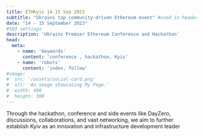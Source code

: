 ```yaml
---
title: ETHKyiv 14-15 Sep 2023
subtitle: "Ukrains top community-driven Ethereum event" #used in header subtitle
date: "14 - 15 September 2023"
#SEO settings
description: 'Ukrains Premier Ethereum Conference and Hackathon'
head:
  meta:
    - name: 'keywords'
      content: 'conference , hackathon, Kyiv'
    - name: 'robots'
      content: 'index, follow'
#image:
#  src: '/assets/social-card.png'
#  alt: 'An image showcasing My Page.'
#  width: 400
#  height: 300
---
```

Through the hackathon, conference and side events like DayZero, discussions, collaborations, and vast networking, we aim to further establish Kyiv as an innovation and infrastructure development leader
